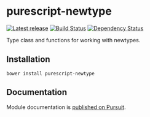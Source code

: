 # purescript-newtype

[![Latest release](http://img.shields.io/bower/v/purescript-newtype.svg)](https://github.com/purescript/purescript-newtype/releases)
[![Build Status](https://travis-ci.org/purescript/purescript-newtype.svg?branch=master)](https://travis-ci.org/purescript/purescript-newtype)
[![Dependency Status](https://www.versioneye.com/user/projects/55848c22363861001d000326/badge.svg?style=flat)](https://www.versioneye.com/user/projects/55848c22363861001d000326)

Type class and functions for working with newtypes.

## Installation

```
bower install purescript-newtype
```

## Documentation

Module documentation is [published on Pursuit](http://pursuit.purescript.org/packages/purescript-newtype).
